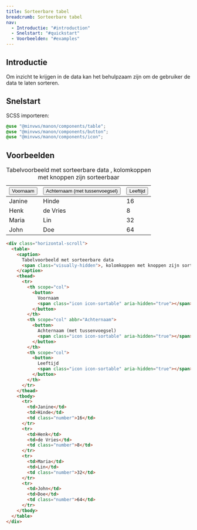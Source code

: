 ```yaml
---
title: Sorteerbare tabel
breadcrumb: Sorteerbare tabel
nav:
  - Introductie: "#introduction"
  - Snelstart: "#quickstart"
  - Voorbeelden: "#examples"
---
```


<h2 id="introduction">Introductie</h2>

Om inzicht te krijgen in de data kan het behulpzaam zijn om de gebruiker de data te laten sorteren.

<h2 id="quickstart">Snelstart</h2>

SCSS importeren:

```scss
@use "@minvws/manon/components/table";
@use "@minvws/manon/components/button";
@use "@minvws/manon/components/icon";
```

<h2 id="examples">Voorbeelden</h2>

<div class="horizontal-scroll">
  <table>
    <caption>
      Tabelvoorbeeld met sorteerbare data
      <span class="visually-hidden">, kolomkoppen met knoppen zijn sorteerbaar</span>
    </caption>
    <thead>
      <tr>
        <th scope="col">
          <button class="sortable">
            Voornaam
            <span class="icon icon-sort" aria-hidden="true"></span>
          </button>
        </th>
        <th scope="col" abbr="Achternaam">
          <button class="sortable">
            Achternaam (met tussenvoegsel)
            <span class="icon icon-sort" aria-hidden="true"></span>
          </button>
        </th>
        <th scope="col">
          <button class="sortable">
            Leeftijd
            <span class="icon icon-sort" aria-hidden="true"></span>
          </button>
        </th>
      </tr>
    </thead>
    <tbody>
      <tr>
        <td>Janine</td>
        <td>Hinde</td>
        <td class="number">16</td>
      </tr>
      <tr>
        <td>Henk</td>
        <td>de Vries</td>
        <td class="number">8</td>
      </tr>
      <tr>
        <td>Maria</td>
        <td>Lin</td>
        <td class="number">32</td>
      </tr>
      <tr>
        <td>John</td>
        <td>Doe</td>
        <td class="number">64</td>
      </tr>
    </tbody>
  </table>
</div>

```html
<div class="horizontal-scroll">
  <table>
    <caption>
      Tabelvoorbeeld met sorteerbare data
      <span class="visually-hidden">, kolomkoppen met knoppen zijn sorteerbaar</span>
    </caption>
    <thead>
      <tr>
        <th scope="col">
          <button>
            Voornaam
            <span class="icon icon-sortable" aria-hidden="true"></span>
          </button>
        </th>
        <th scope="col" abbr="Achternaam">
          <button>
            Achternaam (met tussenvoegsel)
            <span class="icon icon-sortable" aria-hidden="true"></span>
          </button>
        </th>
        <th scope="col">
          <button>
            Leeftijd
            <span class="icon icon-sortable" aria-hidden="true"></span>
          </button>
        </th>
      </tr>
    </thead>
    <tbody>
      <tr>
        <td>Janine</td>
        <td>Hinde</td>
        <td class="number">16</td>
      </tr>
      <tr>
        <td>Henk</td>
        <td>de Vries</td>
        <td class="number">8</td>
      </tr>
      <tr>
        <td>Maria</td>
        <td>Lin</td>
        <td class="number">32</td>
      </tr>
      <tr>
        <td>John</td>
        <td>Doe</td>
        <td class="number">64</td>
      </tr>
    </tbody>
  </table>
</div>
```
